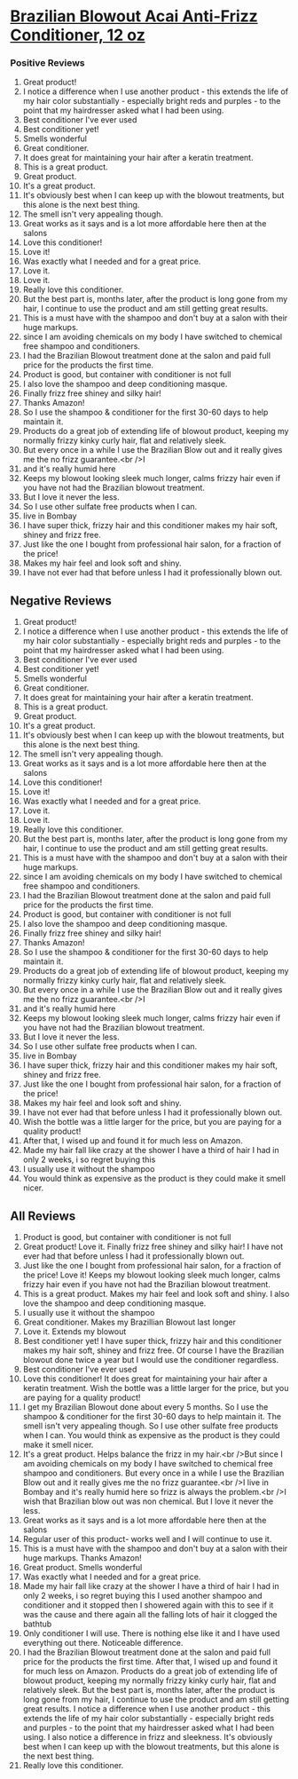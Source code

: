 # [Brazilian Blowout Acai Anti-Frizz Conditioner, 12 oz](https://products.checkmycream.com/products/Brazilian-Blowout-Acai-Anti-Frizz-Conditioner-12-oz.html)

### Positive Reviews

<ol>
      <li>Great product!</li>
      <li>I notice a difference when I use another product - this extends the life of my hair color substantially - especially bright reds and purples - to the point that my hairdresser asked what I had been using.</li>
      <li>Best conditioner I&#x27;ve ever used</li>
      <li>Best conditioner yet!</li>
      <li>Smells wonderful</li>
      <li>Great conditioner.</li>
      <li>It does great for maintaining your hair after a keratin treatment.</li>
      <li>This is a great product.</li>
      <li>Great product.  </li>
      <li>It&#x27;s a great product.</li>
      <li>It&#x27;s obviously best when I can keep up with the blowout treatments, but this alone is the next best thing.</li>
      <li>The smell  isn&#x27;t very appealing though.</li>
      <li>Great works as it says and is a lot more affordable here then at the salons</li>
      <li>Love this conditioner!</li>
      <li>Love it!</li>
      <li>Was exactly what I needed and for a great price.</li>
      <li>Love it.</li>
      <li>Love it.</li>
      <li>Really love this conditioner.</li>
      <li>But the best part is, months later, after the product is long gone from my hair, I continue to use the product and am still getting great results.</li>
      <li>This is a must have with the shampoo and don&#x27;t buy at a salon with their huge markups.</li>
      <li>since I am avoiding chemicals on my body I have switched to chemical free shampoo and conditioners.</li>
      <li>I had the Brazilian Blowout treatment done at the salon and paid full price for the products the first time.</li>
      <li>Product is good, but container with conditioner is not full</li>
      <li>I also love the shampoo and deep conditioning masque.</li>
      <li>Finally frizz free shiney and silky hair!</li>
      <li>Thanks Amazon!</li>
      <li>So I use the shampoo &amp; conditioner for the first 30-60 days to help maintain it.</li>
      <li>Products do a great job of extending life of blowout product, keeping my normally frizzy kinky curly hair, flat and relatively sleek.</li>
      <li>But every once in a while I use the Brazilian Blow out and it really gives me the no frizz guarantee.&lt;br /&gt;I</li>
      <li>and it&#x27;s really humid here</li>
      <li>Keeps my blowout looking sleek much longer, calms frizzy hair even if you have not had the Brazilian blowout treatment.</li>
      <li>But I love it never the less.</li>
      <li>So I use other sulfate free products when I can.</li>
      <li>live in Bombay</li>
      <li>I have super thick, frizzy hair and this conditioner makes my hair soft, shiney and frizz free.</li>
      <li>Just like the one I bought from professional hair salon, for a fraction of the price!</li>
      <li>Makes my hair feel and look soft and shiny.</li>
      <li>I have not ever had that before unless I had it professionally blown out.</li>
</ol>


<h2>Negative Reviews</h2>
<ol>
<li> Great product!</li>
<li> I notice a difference when I use another product - this extends the life of my hair color substantially - especially bright reds and purples - to the point that my hairdresser asked what I had been using.</li>
<li> Best conditioner I&#x27;ve ever used</li>
<li> Best conditioner yet!</li>
<li> Smells wonderful</li>
<li> Great conditioner.</li>
<li> It does great for maintaining your hair after a keratin treatment.</li>
<li> This is a great product.</li>
<li> Great product.  </li>
<li> It&#x27;s a great product.</li>
<li> It&#x27;s obviously best when I can keep up with the blowout treatments, but this alone is the next best thing.</li>
<li> The smell  isn&#x27;t very appealing though.</li>
<li> Great works as it says and is a lot more affordable here then at the salons</li>
<li> Love this conditioner!</li>
<li> Love it!</li>
<li> Was exactly what I needed and for a great price.</li>
<li> Love it.</li>
<li> Love it.</li>
<li> Really love this conditioner.</li>
<li> But the best part is, months later, after the product is long gone from my hair, I continue to use the product and am still getting great results.</li>
<li> This is a must have with the shampoo and don&#x27;t buy at a salon with their huge markups.</li>
<li> since I am avoiding chemicals on my body I have switched to chemical free shampoo and conditioners.</li>
<li> I had the Brazilian Blowout treatment done at the salon and paid full price for the products the first time.</li>
<li> Product is good, but container with conditioner is not full</li>
<li> I also love the shampoo and deep conditioning masque.</li>
<li> Finally frizz free shiney and silky hair!</li>
<li> Thanks Amazon!</li>
<li> So I use the shampoo &amp; conditioner for the first 30-60 days to help maintain it.</li>
<li> Products do a great job of extending life of blowout product, keeping my normally frizzy kinky curly hair, flat and relatively sleek.</li>
<li> But every once in a while I use the Brazilian Blow out and it really gives me the no frizz guarantee.&lt;br /&gt;I</li>
<li> and it&#x27;s really humid here</li>
<li> Keeps my blowout looking sleek much longer, calms frizzy hair even if you have not had the Brazilian blowout treatment.</li>
<li> But I love it never the less.</li>
<li> So I use other sulfate free products when I can.</li>
<li> live in Bombay</li>
<li> I have super thick, frizzy hair and this conditioner makes my hair soft, shiney and frizz free.</li>
<li> Just like the one I bought from professional hair salon, for a fraction of the price!</li>
<li> Makes my hair feel and look soft and shiny.</li>
<li> I have not ever had that before unless I had it professionally blown out.</li>
<li> Wish the bottle was a little larger for the price, but you are paying for a quality product!</li>
<li> After that, I wised up and found it for much less on Amazon.</li>
<li> Made my hair fall like crazy at the shower I have a third of hair I had in only 2 weeks, i so regret buying this</li>
<li> I usually use it without the shampoo</li>
<li> You would think as expensive as the product is they could make it smell nicer.</li>
</ol>

<h2>All Reviews</h2>

<ol>
    <li> Product is good, but container with conditioner is not full</li>
    <li> Great product! Love it. Finally frizz free shiney and silky hair! I have not ever had that before unless I had it professionally blown out.</li>
    <li> Just like the one I bought from professional hair salon, for a fraction of the price! Love it! Keeps my blowout looking sleek much longer, calms frizzy hair even if you have not had the Brazilian blowout treatment.</li>
    <li> This is a great product. Makes my hair feel and look soft and shiny. I also love the shampoo and deep conditioning masque.</li>
    <li> I usually use it without the shampoo</li>
    <li> Great conditioner. Makes my Brazillian Blowout last longer</li>
    <li> Love it. Extends my blowout</li>
    <li> Best conditioner yet! I have super thick, frizzy hair and this conditioner makes my hair soft, shiney and frizz free. Of course I have the Brazilian blowout done twice a year but I would use the conditioner regardless.</li>
    <li> Best conditioner I&#x27;ve ever used</li>
    <li> Love this conditioner! It does great for maintaining your hair after a keratin treatment. Wish the bottle was a little larger for the price, but you are paying for a quality product!</li>
    <li> I get my Brazilian Blowout done about every 5 months. So I use the shampoo &amp; conditioner for the first 30-60 days to help maintain it. The smell  isn&#x27;t very appealing though. So I use other sulfate free products when I can. You would think as expensive as the product is they could make it smell nicer.</li>
    <li> It&#x27;s a great product. Helps balance the frizz in my hair.&lt;br /&gt;But since I am avoiding chemicals on my body I have switched to chemical free shampoo and conditioners. But every once in a while I use the Brazilian Blow out and it really gives me the no frizz guarantee.&lt;br /&gt;I live in Bombay and it&#x27;s really humid here so frizz is always the problem.&lt;br /&gt;I wish that Brazilian blow out was non chemical.  But I love it never the less.</li>
    <li> Great works as it says and is a lot more affordable here then at the salons</li>
    <li> Regular user of this product- works well and I will continue to use it.</li>
    <li> This is a must have with the shampoo and don&#x27;t buy at a salon with their huge markups. Thanks Amazon!</li>
    <li> Great product.  Smells wonderful</li>
    <li> Was exactly what I needed and for a great price.</li>
    <li> Made my hair fall like crazy at the shower I have a third of hair I had in only 2 weeks, i so regret buying this I used another shampoo and conditioner and it stopped then I showered again with this to see if it was the cause and there again all the falling lots of hair it clogged the bathtub</li>
    <li> Only conditioner I will use.  There is nothing else like it and I have used everything out there.  Noticeable difference.</li>
    <li> I had the Brazilian Blowout treatment done at the salon and paid full price for the products the first time. After that, I wised up and found it for much less on Amazon. Products do a great job of extending life of blowout product, keeping my normally frizzy kinky curly hair, flat and relatively sleek. But the best part is, months later, after the product is long gone from my hair, I continue to use the product and am still getting great results. I notice a difference when I use another product - this extends the life of my hair color substantially - especially bright reds and purples - to the point that my hairdresser asked what I had been using. I also notice a difference in frizz and sleekness. It&#x27;s obviously best when I can keep up with the blowout treatments, but this alone is the next best thing.</li>
    <li> Really love this conditioner.</li>
</ol>




